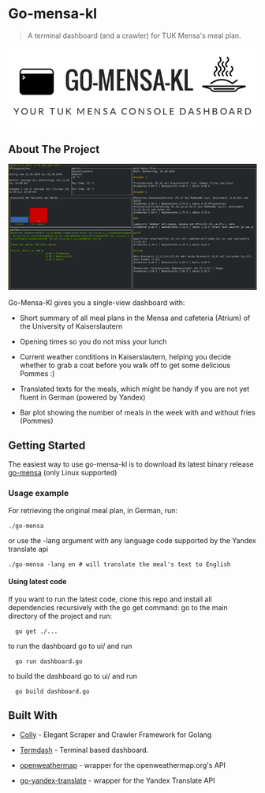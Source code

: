 # Go-mensa-kl
> A terminal dashboard (and a crawler) for TUK Mensa's meal plan.

<p align="center">
  <img src="gomensa.png">
</p>


## About The Project

![](ui/mensa.png)

Go-Mensa-Kl gives you a single-view dashboard with:
 * Short summary of all meal plans in the Mensa and cafeteria (Atrium) of the University of Kaiserslautern
 * Opening times so you do not miss your lunch

 * Current weather conditions in Kaiserslautern, helping you decide whether to grab a coat before you walk off to get some delicious Pommes :)

 * Translated texts for the meals, which might be handy if you are not yet fluent in German (powered by Yandex)

 * Bar plot showing the number of meals in the week with and without fries (Pommes)

## Getting Started

The easiest way to use go-mensa-kl is to download its latest binary release [go-mensa](https://github.com/pfaaj/go-mensa-kl/releases) (only Linux supported)

### Usage example
For retrieving the original meal plan, in German, run:
```
./go-mensa
```
or use the -lang argument with any language code supported by the Yandex translate api

```
./go-mensa -lang en # will translate the meal's text to English
```

#### Using latest code

If you want to run the latest code, clone this repo and install all dependencies recursively with the go get command: go to the main directory of the project and  run:

```
  go get ./...
```  

to run the dashboard go to ui/ and run
```
  go run dashboard.go
```  

to build the dashboard go to ui/ and run
```
  go build dashboard.go
```  

## Built With

* [Colly](https://github.com/gocolly/colly) - Elegant Scraper and Crawler Framework for Golang
* [Termdash](https://github.com/mum4k/termdash) - Terminal based dashboard.

* [openweathermap](https://github.com/briandowns/openweathermap) - wrapper for the openweathermap.org's API
* [go-yandex-translate](https://github.com/dafanasev/go-yandex-translate) - wrapper for the Yandex Translate API
